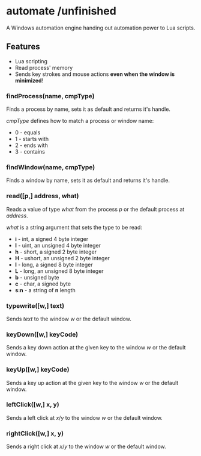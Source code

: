 # automate /unfinished
A Windows automation engine handing out automation power to Lua scripts.

## Features
* Lua scripting
* Read process' memory
* Sends key strokes and mouse actions **even when the window is minimized**!

### findProcess(name, cmpType)
Finds a process by name, sets it as default and returns it's handle.

*cmpType* defines how to match a process or window name:
  * 0 - equals
  * 1 - starts with
  * 2 - ends with
  * 3 - contains

### findWindow(name, cmpType)
Finds a window by name, sets it as default and returns it's handle.

### read([p,] address, what)
Reads a value of type *what* from the process *p* or the default process at *address*.

*what* is a string argument that sets the type to be read:
  * **i** - int, a signed 4 byte integer
  * **I** - uint, an unsigned 4 byte integer
  * **h** - short, a signed 2 byte integer
  * **H** - ushort, an unsigned 2 byte integer
  * **l** - long, a signed 8 byte integer
  * **L** - long, an unsigned 8 byte integer
  * **b** - unsigned byte
  * **c** - char, a signed byte
  * **s:n** - a string of **n** length

### typewrite([w,] text)
Sends *text* to the window *w* or the default window.

### keyDown([w,] keyCode)
Sends a key down action at the given key to the window *w* or the default window.

### keyUp([w,] keyCode)
Sends a key up action at the given key to the window *w* or the default window.

### leftClick([w,] x, y)
Sends a left click at *x*/*y* to the window *w* or the default window.

### rightClick([w,] x, y)
Sends a right click at *x*/*y* to the window *w* or the default window.

